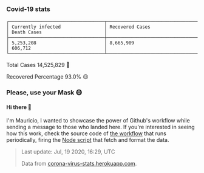 
### Covid-19 stats

```
┌───────────────────────────────────┬───────────────────────────────────┬───────────────────────────────────┐
│ Currently infected                │ Recovered Cases                   │ Death Cases                       │
├───────────────────────────────────┼───────────────────────────────────┼───────────────────────────────────┤
│ 5,253,208                         │ 8,665,909                         │ 606,712                           │
└───────────────────────────────────┴───────────────────────────────────┴───────────────────────────────────┘
```

Total Cases 14,525,829 🦠

Recovered Percentage 93.0% 😌

### Please, use your Mask 😷

#### Hi there 👋
I'm Mauricio, I wanted to showcase the power of Github's workflow while sending a message to those who landed here.
If you're interested in seeing how this work, check the source code of [the workflow](https://github.com/mdottavio/mdottavio/blob/master/.github/workflows/updateReadme.yml) that runs periodically, firing
the [Node script](https://github.com/mdottavio/mdottavio/tree/covidstats) that fetch and format the data.

> Last update: Jul, 19 2020, 16:29, UTC
>
> Data from [corona-virus-stats.herokuapp.com](https://corona-virus-stats.herokuapp.com/api/v1/cases/general-stats).
